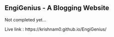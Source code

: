 <h2>EngiGenius - A Blogging Website</h2>
<p>Not completed yet...</p>
<p>Live link : https://krishnam0.github.io/EngiGenius/</p>
